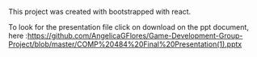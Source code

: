 This project was created with bootstrapped with react. 

To look for the presentation file click on download on the ppt document, here :https://github.com/AngelicaGFlores/Game-Development-Group-Project/blob/master/COMP%20484%20Final%20Presentation(1).pptx


